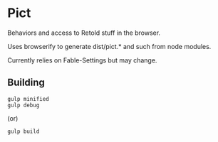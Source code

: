 # Pict

Behaviors and access to Retold stuff in the browser.

Uses browserify to generate dist/pict.* and such from node modules.

Currently relies on Fable-Settings but may change.

## Building
```
gulp minified
gulp debug
```

(or)

`gulp build`

